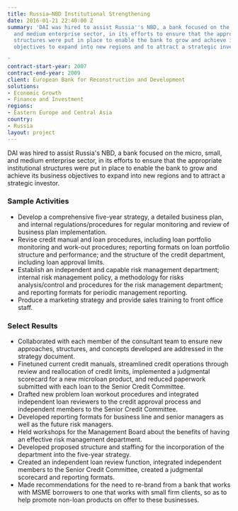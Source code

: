 ```yaml
---
title: Russia—NBD Institutional Strengthening
date: 2016-01-21 22:40:00 Z
summary: 'DAI was hired to assist Russia''s NBD, a bank focused on the micro, small,
  and medium enterprise sector, in its efforts to ensure that the appropriate institutional
  structures were put in place to enable the bank to grow and achieve its business
  objectives to expand into new regions and to attract a strategic investor.

'
contract-start-year: 2007
contract-end-year: 2009
client: European Bank for Reconstruction and Development
solutions:
- Economic Growth
- Finance and Investment
regions:
- Eastern Europe and Central Asia
country:
- Russia
layout: project
---
```


DAI was hired to assist Russia's NBD, a bank focused on the micro, small, and medium enterprise sector, in its efforts to ensure that the appropriate institutional structures were put in place to enable the bank to grow and achieve its business objectives to expand into new regions and to attract a strategic investor.

### Sample Activities

* Develop a comprehensive five-year strategy, a detailed business plan, and internal regulations/procedures for regular monitoring and review of business plan implementation.
* Revise credit manual and loan procedures, including loan portfolio monitoring and work-out procedures; reporting formats on loan portfolio structure and performance; and the structure of the credit department, including loan approval limits.
* Establish an independent and capable risk management department; internal risk management policy, a methodology for risks analysis/control and procedures for the risk management department; and reporting formats for periodic management reporting.
* Produce a marketing strategy and provide sales training to front office staff.

### Select Results

* Collaborated with each member of the consultant team to ensure new approaches, structures, and concepts developed are addressed in the strategy document.
* Finetuned current credit manuals, streamlined credit operations through review and reallocation of credit limits, implemented a judgmental scorecard for a new microloan product, and reduced paperwork submitted with each loan to the Senior Credit Committee.
* Drafted new problem loan workout procedures and integrated independent loan reviewers to the credit approval process and independent members to the Senior Credit Committee.
* Developed reporting formats for business line and senior managers as well as the future risk managers.
* Held workshops for the Management Board about the benefits of having an effective risk management department.
* Developed proposed structure and staffing for the incorporation of the department into the five-year strategy.
* Created an independent loan review function, integrated independent members to the Senior Credit Committee, created a judgmental scorecard and reporting formats.
* Made recommendations for the need to re-brand from a bank that works with MSME borrowers to one that works with small firm clients, so as to help promote non-loan products on offer to these businesses.
